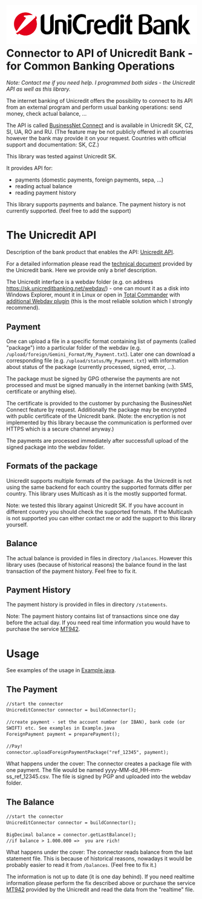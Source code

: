 ![UnicreditBank Logo](logo.jpg)
Connector to API of Unicredit Bank - for Common Banking Operations
==================================================================

*Note: Contact me if you need help. I programmed both sides - the Unicredit API as well as this library.*

The internet banking of Unicredit offers the possibility to connect to its API 
from an external program and perform usual banking operations: send money, check actual balance, ...

The API is called [BusinessNet Connect](https://www.unicreditbank.sk/sk/velke-firmy/cash-management/elektronicke-bankovnictvo.html#businessnet) and is available in Unicredit SK, CZ, SI, UA, RO and RU.
(The feature may be not publicly offered in all countries however the bank may provide it on your request. Countries with official support and documentation: SK, CZ.)

This library was tested against Unicredit SK.

It provides API for:

 - payments (domestic payments, foreign payments, sepa, ...)
 - reading actual balance
 - reading payment history

This library supports payments and balance. The payment history is not currently supported. (feel free to add the support)

The Unicredit API
=================

Description of the bank product that enables the API: [Unicredit API](https://www.unicreditbank.sk/content/dam/cee2020-pws-sk/en-documents/cash-management/BusinessNet_Connect_Produktovy_list_EN.pdf).

For a detailed information please read the [technical document](https://www.unicreditbank.cz/content/dam/cee2020-pws-cz/en-documents/cash-management/BusinessNet_Connect_Integration_document.pdf) provided by the Unicredit bank. Here we provide only a brief description.

The Unicredit interface is a webdav folder (e.g. on address https://sk.unicreditbanking.net/webdav/) - one can mount it as a disk into Windows Explorer, mount it in Linux or open in [Total Commander](http://www.ghisler.com/) with [additional Webdav plugin](http://www.ghisler.com/plugins.htm) (this is the most reliable solution which I strongly recommend).

Payment
-----------
One can upload a file in a specific format containing list of payments (called "package") into a particular folder of the webdav (e.g. `/upload/foreign/Gemini_Format/My_Payment.txt`).
Later one can download a corresponding file (e.g. `/upload/status/My_Payment.txt`) with information about status of the package (currently processed, signed, error, ...).

The package must be signed by GPG otherwise the payments are not processed and must be signed manually in the internet banking (with SMS, certificate or anything else).

The certificate is provided to the customer by purchasing the BusinessNet Connect feature by request.
Additionally the package may be encrypted with public certificate of the Unicredit bank.
(Note: the encryption is not implemented by this library because the communication is performed over HTTPS which is a secure channel anyway.)

The payments are processed immediately after successfull upload of the signed package into the webdav folder.

Formats of the package
----------------------

Unicredit supports multiple formats of the package.
As the Unicredit is not using the same backend for each country the supported formats differ per country.
This library uses Multicash as it is the mostly supported format. 

Note: we tested this library against Unicredit SK. If you have account in different country you should check the supported formats. If the Multicash is not supported you can either contact
me or add the support to this library yourself.

Balance
-----------
The actual balance is provided in files in directory `/balances`. However this library uses (because of historical reasons) the balance found in the last transaction of the payment history. Feel free to fix it.

Payment History
---------------------
The payment history is provided in files in directory `/statements`.

Note: The payment history contains list of transactions since one day before the actual day. If you need real time information you would have to purchase the service [MT942](http://www.unicreditbank.sk/sk/Firmy/Cash-management/Elektronicke-bankovnictvo/Businessnet-professional).


Usage
=======

See examples of the usage in [Example.java](https://github.com/petrsmid/unicredit-connector/blob/master/src/test/java/com/newpecunia/unicredit/Example.java).

The Payment
----------------

	//start the connector
	UnicreditConnector connector = buildConnector();
		
	//create payment - set the account number (or IBAN), bank code (or SWIFT) etc. See examples in Example.java
	ForeignPayment payment = preparePayment(); 

	//Pay!
	connector.uploadForeignPaymentPackage("ref_12345", payment);

What happens under the cover: The connector creates a package file with one payment. The file would be named yyyy-MM-dd_HH-mm-ss_ref_12345.csv. The file is signed by PGP and uploaded into the webdav folder.


The Balance
-------------------

	//start the connector
	UnicreditConnector connector = buildConnector();
		
	BigDecimal balance = connector.getLastBalance();
	//if balance > 1.000.000 =>  you are rich!

What happens under the cover: The connector reads balance from the last statement file. This is because of historical reasons, nowadays it would be probably easier to read it from `/balances`. (Feel free to fix it.) 

The information is not up to date (it is one day behind). If you need realtime information please perform the fix described above or purchase the service [MT942](https://www.unicreditbank.cz/content/dam/cee2020-pws-cz/cz-dokumenty/dokumenty-produkty/sazebniky/Sazebnik_Cor_CZ_04_2015.pdf) provided by the Unicredit and read the data from the "realtime" file.




